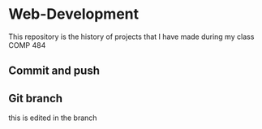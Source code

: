 # Web-Development 

This repository is the history of projects that I have made during my class COMP 484

## Commit and push

## Git branch

this is edited in the branch